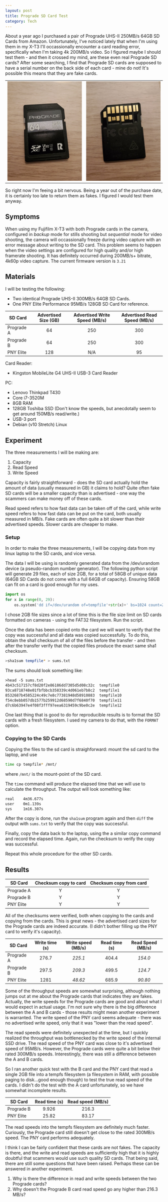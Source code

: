 ```yaml
---
layout: post
title: Prograde SD Card Test
category: Tech
---
```


About a year ago I purchased a pair of Prograde UHS-II 250MB/s 64GB SD Cards from Amazon.  Unfortunately, I've noticed lately that when I'm using them in my X-T3 I'll occassionally encounter a card reading error, specifically when I'm taking 4k 200MB/s video.  So I figured maybe I should test them - and then it crossed my mind, are these even real Prograde SD cards?  After some searching, I find that Prograde SD cards are supposed to have a serial number on the back side of each card - mine do not!  It's possible this means that they are fake cards.

|  |  |
|--|--|
|![image](/images/20200930_220006.jpg)|![image](/images/20200930_215949.jpg)|

So right now I'm feeing a bit nervous.  Being a year out of the purchase date, it is certainly too late to return them as fakes.  I figured I would test them anyway.

## Symptoms

When using my Fujifilm X-T3 with both Prograde cards in the camera, configured in _backup_ mode for stills shooting but _sequential_ mode for video shooting, the camera will occassionally freeze during video capture with an error message about writing to the SD card.  This problem seems to happen when the video settings are configured for high quality and/or high framerate shooting.  It has definitely occurred during 200MB/s+ bitrate, 4k60p video capture.  The current firmware version is `3.21`

## Materials

I will be testing the following:
* Two identical Prograde UHS-II 300MB/s 64GB SD Cards.
* One PNY Elite Performance 95MB/s 128GB SD Card for reference.

| SD Card     | Advertised Size (GB) | Advertised Write Speed (MB/s) | Advertised Read Speed (MB/s) |
| ----------- |:--------------------:|:-----------------------------:|:----------------------------:|
| Prograde A  | 64                   | 250                           | 300                          |
| Prograde B  | 64                   | 250                           | 300                          |
| PNY Elite   | 128                  | N/A                           | 95                           |

Card Reader: 
* Kingston MobileLite G4 UHS-II USB-3 Card Reader

PC: 
* Lenovo Thinkpad T430
* Core i7-3520M
* 8GB RAM
* 128GB Toshiba SSD (Don't know the speeds, but anecdotally seem to get around 150MB/s read/write.)
* USB-3 port
* Debian (v10 Stretch) Linux

## Experiment

The three measurements I will be making are:
1. Capacity
1. Read Speed
1. Write Speed

Capacity is fairly straightforward - does the SD card actually hold the amount of data (usually measured in GB) it claims to hold?  Quite often fake SD cards will be a smaller capacity than is advertised - one way the scammers can make money off of these cards.

Read speed refers to how fast data can be taken off of the card, while write speed refers to how fast data can be put on the card, both usually measured in MB/s.  Fake cards are often quite a bit slower than their advertised speeds.  Slower cards are cheaper to make.

### Setup

In order to make the three measurements, I will be copying data from my linux laptop to the SD cards, and vice versa.

The data I will be using is randomly generated data from the /dev/urandom device (a pseudo-random number generator).  The following python script will generate 29 files, each of size 2GB, for a total of 58GB of unique data (64GB SD Cards do not come with a full 64GB of capacity).  Ensuring 58GB can fit on a card is good enough for my uses.

```python
import os
for x in range(0, 29):
    os.system('dd if=/dev/urandom of=tempfile'+str(x)+' bs=1024 count=2097152')
```

I chose 2GB file sizes since a lot of time this is the file size limit on SD cards formatted on cameras - using the FAT32 filesystem.  Run the script.

Once the data has been copied onto the card we will want to verify that the copy was successful and all data was copied successfully.  To do this, obtain the sha1 checksum of all of the files before the transfer - and then after the transfer verify that the copied files produce the exact same sha1 checksum.

```bash
>sha1sum tempfile* > sums.txt
```

The sums should look something like:

```
>head -5 sums.txt
4b43c517157cf8d20f2e86186dd7305d5d08c32c  tempfile0
93ca8718748e01fbfbbcb358339c4d061eb7b8c2  tempfile1
8532687b4585224c49c7e8c77381948d58910883  tempfile10
f54c8ebb057db1577b259912d68590d7f6840f70  tempfile11
d7c6b63947e4f08f3fff97eea6319459c9be0c2e  tempfile12
```

One last thing that is good to do for reproducible results is to format the SD cards with a fresh filesystem.  I used my camera to do that, with the `FORMAT` option.

### Copying to the SD Cards

Copying the files to the sd card is straighforward: mount the sd card to the laptop, and use

```bash
time cp tempfile* /mnt/
```

where `/mnt/` is the mount-point of the SD card.

The `time` command will produce the elapsed time that we will use to calculate the throughput.  The output will look something like:

```
real    4m36.677s
user    0m1.139s
sys     1m16.307s
```

After the copy is done, run the `sha1sum` program again and then `diff` the output with `sums.txt` to verify that the copy was successful.

Finally, copy the data back to the laptop, using the a similar copy command and record the elapsed time.  Again, run the checksum to verify the copy was successful.

Repeat this whole procedure for the other SD cards.

## Results

| SD Card    | Checksum copy to card | Checksum copy from card |
| ---------- |:---------------------:|:-----------------------:|
| Prograde A | Y | Y |
| Prograde B | Y | Y |
| PNY Elite  | Y | Y |

All of the checksums were verified, both when copying to the cards and copying from the cards.  This is great news - the advertised card sizes for the Prograde cards are indeed accurate.  (I didn't bother filling up the PNY card to verify it's capacity).

| SD Card    | Write time (s)| Write speed (MB/s) | Read time (s) | Read Speed (MB/s) |
| ---------- |:-------------:|:------------------:|:-------------:|:-----------------:|
| Prograde A | 276.7         | *225.1*            | 404.4         | *154.0*           |
| Prograde B | 297.5         | *209.3*            | 499.5         | *124.7*           |
| PNY Elite  | 1281          | *48.62*            | 685.9         | *90.80*           |

Some of the throughput speeds are somewhat surprising, although nothing jumps out at me about the Prograde cards that indicates they are fakes.  Actually, the write speeds for the Prograde cards are good and about what I would expect in actual usage.  I'm not sure why there is the big difference between the A and B cards - those results might mean another experiment is warranted.  The write speed of the PNY card seems adequate - there was no advertised write speed, only that it was "lower than the read speed".

The read speeds were definitely unexpected at the time, but I quickly realized the throughput was bottlenecked by the write speed of the internal SSD drive.  The read speed of the PNY card was close to it's advertised speed of 95MB/s.  However, the Prograde cards were quite a bit below their rated 300MB/s speeds.  Interestingly, there was still a difference between the A and B cards.

So I ran another quick test with the B card and the PNY card that read a single 2GB file into a tempfs filesystem (a filesystem in RAM, with possible paging to disk...good enough though) to test the true read speed of the cards.  I didn't do the test with the A card unfortunately, so we have somewhat incomplete results.

| SD Card    | Read time (s) | Read speed (MB/s) |
| ---------- |:-------------:|:-----------------:|
| Prograde B | 9.926         | 216.3             |
| PNY Elite  | 25.82         | 83.17             |

The read speeds into the tempfs filesystem are definitely much faster.  Curiously, the Prograde card still doesn't get close to the rated 300MB/s speed.  The PNY card performs adequately.

I think I can be fairly confident that these cards are not fakes.  The capacity is there, and the write and read speeds are sufficiently high that it is highly doubtful that scammers would use such quality SD cards.  That being said, there are still some questions that have been raised.  Perhaps these can be answered in another experiment.

1. Why is there the difference in read and write speeds between the two Prograde cards?
1. Why doesn't the Prograde B card read speed go any higher than 216.3 MB/s?
